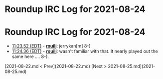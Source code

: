 # Roundup IRC Log for 2021-08-24 #
# Roundup IRC Log for 2021-08-24
* <a href="#11:23.52" id="11:23.52">11:23.52 (EDT)</a> - __[rouilj](https://github.com/rouilj)__: jerrykan[m] 8-)
* <a href="#11:24.36" id="11:24.36">11:24.36 (EDT)</a> - __[rouilj](https://github.com/rouilj)__: wasn't familiar with that. It nearly played out the same here .... 8-).

<div class="inpage-footer">
[2021-08-22.md < Prev](2021-08-22.md)
[Next > 2021-08-25.md](2021-08-25.md)
</div>
